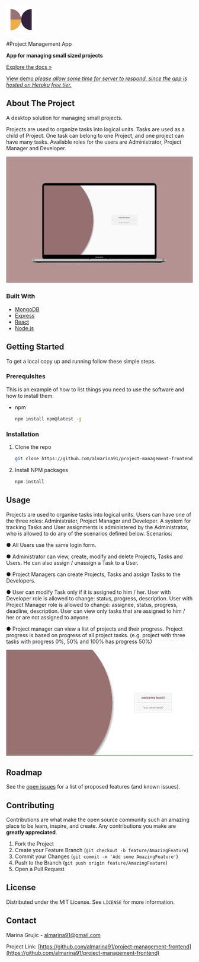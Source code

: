 ![Logo](images/logo.png)

#Project Management App

**App for managing small sized projects**

[Explore the docs »](https://github.com/almarina91/project-management-frontend)

[View demo *please allow some time for server to respond, since the app is hosted on Heroku free tier.*](https://almarina91pm.github.io.) 


<!-- ABOUT THE PROJECT -->
## About The Project
A desktop solution for managing small projects.

Projects are used to organize tasks into logical units. Tasks are used as a child of Project. One task can belong to one Project, and one project can have many tasks.
Available roles for the users are Administrator, Project Manager and Developer.

![mockup](images/mockup.png)


### Built With

* [MongoDB]()
* [Express]()
* [React]()
* [Node.js]()



<!-- GETTING STARTED -->
## Getting Started

To get a local copy up and running follow these simple steps.

### Prerequisites

This is an example of how to list things you need to use the software and how to install them.
* npm
  ```sh
  npm install npm@latest -g
  ```

### Installation

1. Clone the repo
   ```sh
   git clone https://github.com/almarina91/project-management-frontend.git
   ```
2. Install NPM packages
   ```sh
   npm install
   ```



<!-- USAGE EXAMPLES -->
## Usage
Projects are used to organise tasks into logical units. Users can have one of the three roles: Administrator, Project Manager and Developer.
 A system for tracking Tasks and User assignments is administered by the Administrator, who is allowed to do any of the scenarios defined below.
Scenarios:

● All Users use the same login form.

● Administrator can view, create, modify and delete Projects, Tasks and Users. He can also assign / unassign a Task to a User.

● Project Managers can create Projects, Tasks and assign Tasks to the Developers.

● User can modify Task only if it is assigned to him / her. User with Developer role is allowed to change: status, progress, description. User with Project Manager role is allowed to change: assignee, status, progress, deadline,
description. User can view only tasks that are assigned to him / her or are not assigned to anyone.

● Project manager can view a list of projects and their progress. Project progress is based on progress
of all project tasks. (e.g. project with three tasks with progress 0%, 50% and 100% has progress 50%)

![usage](images/usagepm.gif)

<!-- ROADMAP -->
## Roadmap

See the [open issues](https://github.com/almarina91/project-management-frontend/issues) for a list of proposed features (and known issues).


<!-- CONTRIBUTING -->
## Contributing

Contributions are what make the open source community such an amazing place to be learn, inspire, and create. Any contributions you make are **greatly appreciated**.

1. Fork the Project
2. Create your Feature Branch (`git checkout -b feature/AmazingFeature`)
3. Commit your Changes (`git commit -m 'Add some AmazingFeature'`)
4. Push to the Branch (`git push origin feature/AmazingFeature`)
5. Open a Pull Request



<!-- LICENSE -->
## License

Distributed under the MIT License. See `LICENSE` for more information.



<!-- CONTACT -->
## Contact

Marina Grujic - almarina91@gmail.com

Project Link: [https://github.com/almarina91/project-management-frontend](https://github.com/almarina91/project-management-frontend)



<!-- MARKDOWN LINKS & IMAGES -->
<!-- https://www.markdownguide.org/basic-syntax/#reference-style-links -->
[contributors-shield]: https://img.shields.io/github/contributors/almarina91/repo.svg?style=for-the-badge
[contributors-url]: https://github.com/almarina91/project-management-frontend/graphs/contributors
[forks-shield]: https://img.shields.io/github/forks/almarina91/repo.svg?style=for-the-badge
[forks-url]: https://github.com/almarina91/project-management-frontend/network/members
[stars-shield]: https://img.shields.io/github/stars/almarina91/repo.svg?style=for-the-badge
[stars-url]: https://github.com/almarina91/project-management-frontend/stargazers
[issues-shield]: https://img.shields.io/github/issues/almarina91/repo.svg?style=for-the-badge
[issues-url]: https://github.com/almarina91/project-management-frontend/issues
[license-shield]: https://img.shields.io/github/license/almarina91/repo.svg?style=for-the-badge
[license-url]: https://github.com/almarina91/project-management-frontend/blob/master/LICENSE.txt
[linkedin-shield]: https://img.shields.io/badge/-LinkedIn-black.svg?style=for-the-badge&logo=linkedin&colorB=555
[linkedin-url]: https://linkedin.com/in/almarina91
